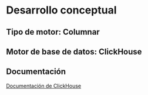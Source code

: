 # Desarrollo conceptual

## Tipo de motor: Columnar

## Motor de base de datos: ClickHouse

## Documentación
[Documentación de ClickHouse](https://clickhouse.com/docs)